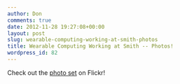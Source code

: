 ```yaml
---
author: Don
comments: true
date: 2012-11-28 19:27:08+00:00
layout: post
slug: wearable-computing-working-at-smith-photos
title: Wearable Computing Working at Smith -- Photos!
wordpress_id: 82
---
```


Check out the [photo set](http://www.flickr.com/photos/80184146@N06/sets/72157632005571650/) on Flickr!





